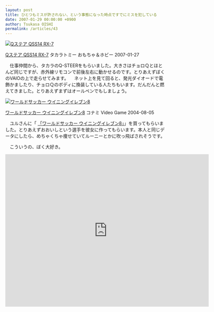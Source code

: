 ```yaml
---
layout: post
title: ひとつもミスが許されない、という事態になった時点ですでにミスを犯している
date: 2007-01-29 00:00:00 +0900
author: Tsukasa OISHI
permalink: /articles/43
---
```


 [![Qステア QSS14 RX-7](https://images-na.ssl-images-amazon.com/images/I/41JtXUTD-kL._SL160_.jpg "Qステア QSS14 RX-7")](http://www.amazon.co.jp/%E3%82%BF%E3%82%AB%E3%83%A9%E3%83%88%E3%83%9F%E3%83%BC-Q%E3%82%B9%E3%83%86%E3%82%A2-QSS14-RX-7/dp/B000KE58LW%3FSubscriptionId%3DAKIAIKJECTBTL3JTYTKA%26tag%3Dkaeruspoon-22%26linkCode%3Dxm2%26camp%3D2025%26creative%3D165953%26creativeASIN%3DB000KE58LW)

 [Qステア QSS14 RX-7](http://www.amazon.co.jp/%E3%82%BF%E3%82%AB%E3%83%A9%E3%83%88%E3%83%9F%E3%83%BC-Q%E3%82%B9%E3%83%86%E3%82%A2-QSS14-RX-7/dp/B000KE58LW%3FSubscriptionId%3DAKIAIKJECTBTL3JTYTKA%26tag%3Dkaeruspoon-22%26linkCode%3Dxm2%26camp%3D2025%26creative%3D165953%26creativeASIN%3DB000KE58LW)
タカラトミー
おもちゃ＆ホビー
2007-01-27

　仕事仲間から、タカラのQ-STEERをもらいました。大きさはチョロＱとほとんど同じですが、赤外線リモコンで前後左右に動かせるのです。とりあえずぼくのVAIOの上で走らせてみます。
　ネット上を見て回ると、発光ダイオードで電飾かましたり、チョロＱのボディに換装している人たちもいます。だんだんと燃えてきました。とりあえずまずはオールペンでもしましょう。

 [![ワールドサッカー ウイニングイレブン8](https://images-na.ssl-images-amazon.com/images/I/51NXT2W0WML._SL160_.jpg "ワールドサッカー ウイニングイレブン8")](http://www.amazon.co.jp/%E3%82%B3%E3%83%8A%E3%83%9F-%E3%83%AF%E3%83%BC%E3%83%AB%E3%83%89%E3%82%B5%E3%83%83%E3%82%AB%E3%83%BC-%E3%82%A6%E3%82%A4%E3%83%8B%E3%83%B3%E3%82%B0%E3%82%A4%E3%83%AC%E3%83%96%E3%83%B38/dp/B00028EV14%3FSubscriptionId%3DAKIAIKJECTBTL3JTYTKA%26tag%3Dkaeruspoon-22%26linkCode%3Dxm2%26camp%3D2025%26creative%3D165953%26creativeASIN%3DB00028EV14)

 [ワールドサッカー ウイニングイレブン8](http://www.amazon.co.jp/%E3%82%B3%E3%83%8A%E3%83%9F-%E3%83%AF%E3%83%BC%E3%83%AB%E3%83%89%E3%82%B5%E3%83%83%E3%82%AB%E3%83%BC-%E3%82%A6%E3%82%A4%E3%83%8B%E3%83%B3%E3%82%B0%E3%82%A4%E3%83%AC%E3%83%96%E3%83%B38/dp/B00028EV14%3FSubscriptionId%3DAKIAIKJECTBTL3JTYTKA%26tag%3Dkaeruspoon-22%26linkCode%3Dxm2%26camp%3D2025%26creative%3D165953%26creativeASIN%3DB00028EV14)
コナミ
Video Game
2004-08-05

　ユルさんに「 [「ワールドサッカー ウイニングイレブン8」](http://www.amazon.co.jp/%E3%82%B3%E3%83%8A%E3%83%9F-%E3%83%AF%E3%83%BC%E3%83%AB%E3%83%89%E3%82%B5%E3%83%83%E3%82%AB%E3%83%BC-%E3%82%A6%E3%82%A4%E3%83%8B%E3%83%B3%E3%82%B0%E3%82%A4%E3%83%AC%E3%83%96%E3%83%B38/dp/B00028EV14%3FSubscriptionId%3DAKIAIKJECTBTL3JTYTKA%26tag%3Dkaeruspoon-22%26linkCode%3Dxm2%26camp%3D2025%26creative%3D165953%26creativeASIN%3DB00028EV14)」を買ってもらいました。とりあえずおおいしという選手を彼女に作ってもらいます。本人と同じデータにしたら、めちゃくちゃ痩せていてルーニーとかに吹っ飛ばされそうです。

　こういうの、ぼく大好き。

<iframe width="640" height="480" src="https://www.youtube.com/embed/hrqWK9Oy7aA" frameborder="0" allowfullscreen></iframe>

